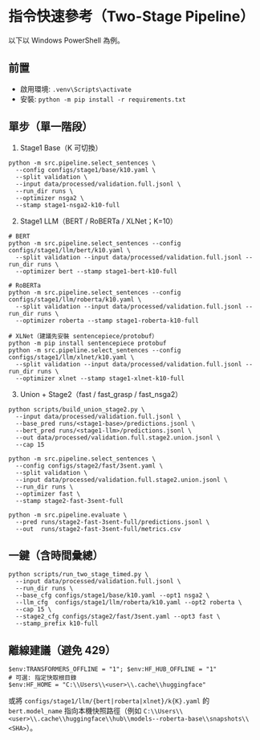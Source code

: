# 指令快速參考（Two-Stage Pipeline）

以下以 Windows PowerShell 為例。

## 前置
- 啟用環境: `.venv\Scripts\activate`
- 安裝: `python -m pip install -r requirements.txt`

## 單步（單一階段）

1) Stage1 Base（K 可切換）
```
python -m src.pipeline.select_sentences \
  --config configs/stage1/base/k10.yaml \
  --split validation \
  --input data/processed/validation.full.jsonl \
  --run_dir runs \
  --optimizer nsga2 \
  --stamp stage1-nsga2-k10-full
```

2) Stage1 LLM（BERT / RoBERTa / XLNet；K=10）
```
# BERT
python -m src.pipeline.select_sentences --config configs/stage1/llm/bert/k10.yaml \
  --split validation --input data/processed/validation.full.jsonl --run_dir runs \
  --optimizer bert --stamp stage1-bert-k10-full

# RoBERTa
python -m src.pipeline.select_sentences --config configs/stage1/llm/roberta/k10.yaml \
  --split validation --input data/processed/validation.full.jsonl --run_dir runs \
  --optimizer roberta --stamp stage1-roberta-k10-full

# XLNet（建議先安裝 sentencepiece/protobuf）
python -m pip install sentencepiece protobuf
python -m src.pipeline.select_sentences --config configs/stage1/llm/xlnet/k10.yaml \
  --split validation --input data/processed/validation.full.jsonl --run_dir runs \
  --optimizer xlnet --stamp stage1-xlnet-k10-full
```

3) Union + Stage2（fast / fast_grasp / fast_nsga2）
```
python scripts/build_union_stage2.py \
  --input data/processed/validation.full.jsonl \
  --base_pred runs/<stage1-base>/predictions.jsonl \
  --bert_pred runs/<stage1-llm>/predictions.jsonl \
  --out data/processed/validation.full.stage2.union.jsonl \
  --cap 15

python -m src.pipeline.select_sentences \
  --config configs/stage2/fast/3sent.yaml \
  --split validation \
  --input data/processed/validation.full.stage2.union.jsonl \
  --run_dir runs \
  --optimizer fast \
  --stamp stage2-fast-3sent-full

python -m src.pipeline.evaluate \
  --pred runs/stage2-fast-3sent-full/predictions.jsonl \
  --out  runs/stage2-fast-3sent-full/metrics.csv
```

## 一鍵（含時間彙總）
```
python scripts/run_two_stage_timed.py \
  --input data/processed/validation.full.jsonl \
  --run_dir runs \
  --base_cfg configs/stage1/base/k10.yaml --opt1 nsga2 \
  --llm_cfg  configs/stage1/llm/roberta/k10.yaml --opt2 roberta \
  --cap 15 \
  --stage2_cfg configs/stage2/fast/3sent.yaml --opt3 fast \
  --stamp_prefix k10-full
```

## 離線建議（避免 429）
```
$env:TRANSFORMERS_OFFLINE = "1"; $env:HF_HUB_OFFLINE = "1"
# 可選: 指定快取根目錄
$env:HF_HOME = "C:\\Users\\<user>\\.cache\\huggingface"
```

或將 `configs/stage1/llm/{bert|roberta|xlnet}/k{K}.yaml` 的 `bert.model_name` 指向本機快照路徑（例如 `C:\\Users\\<user>\\.cache\\huggingface\\hub\\models--roberta-base\\snapshots\\<SHA>`）。

